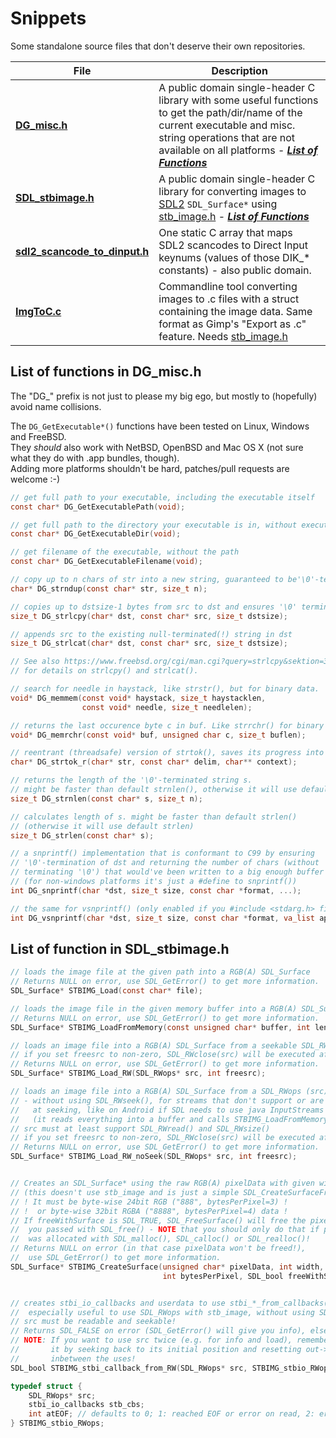 # Snippets

Some standalone source files that don't deserve their own repositories.

| File                          | Description    |
|-------------------------------|----------------|
| [**DG_misc.h**](/DG_misc.h) | A public domain single-header C library with some useful functions to get the path/dir/name of the current executable and misc. string operations that are not available on all platforms - [***List of Functions***]( #list-of-functions-in-dg_misch) |
| [**SDL_stbimage.h**](/SDL_stbimage.h) | A public domain single-header C library for converting images to [SDL2](http://libsdl.org) `SDL_Surface*` using [stb_image.h](https://github.com/nothings/stb) - [***List of Functions***]( #list-of-function-in-sdl_stbimageh) |
| [**sdl2_scancode_to_dinput.h**](/sdl2_scancode_to_dinput.h) | One static C array that maps SDL2 scancodes to Direct Input keynums (values of those DIK_* constants) - also public domain. |
| [**ImgToC.c**](/ImgToC.c) | Commandline tool converting images to .c files with a struct containing the image data. Same format as Gimp's "Export as .c" feature. Needs [stb_image.h](https://github.com/nothings/stb/) |

## List of functions in **DG_misc.h**

The "DG_" prefix is not just to please my big ego, but mostly to (hopefully) avoid name collisions.

The `DG_GetExecutable*()` functions have been tested on Linux, Windows and FreeBSD.  
They *should* also work with NetBSD, OpenBSD and Mac OS X (not sure what they do with .app bundles, though).  
Adding more platforms shouldn't be hard, patches/pull requests are welcome :-)

```c
// get full path to your executable, including the executable itself
const char* DG_GetExecutablePath(void);

// get full path to the directory your executable is in, without executable itself
const char* DG_GetExecutableDir(void);

// get filename of the executable, without the path
const char* DG_GetExecutableFilename(void);

// copy up to n chars of str into a new string, guaranteed to be'\0'-terminated.
char* DG_strndup(const char* str, size_t n);

// copies up to dstsize-1 bytes from src to dst and ensures '\0' termination
size_t DG_strlcpy(char* dst, const char* src, size_t dstsize);

// appends src to the existing null-terminated(!) string in dst
size_t DG_strlcat(char* dst, const char* src, size_t dstsize);

// See also https://www.freebsd.org/cgi/man.cgi?query=strlcpy&sektion=3
// for details on strlcpy() and strlcat().

// search for needle in haystack, like strstr(), but for binary data.
void* DG_memmem(const void* haystack, size_t haystacklen,
                const void* needle, size_t needlelen);

// returns the last occurence byte c in buf. Like strrchr() for binary data.
void* DG_memrchr(const void* buf, unsigned char c, size_t buflen);

// reentrant (threadsafe) version of strtok(), saves its progress into context.
char* DG_strtok_r(char* str, const char* delim, char** context);

// returns the length of the '\0'-terminated string s.
// might be faster than default strnlen(), otherwise it will use default strnlen()
size_t DG_strnlen(const char* s, size_t n);

// calculates length of s. might be faster than default strlen()
// (otherwise it will use default strlen)
size_t DG_strlen(const char* s);

// a snprintf() implementation that is conformant to C99 by ensuring
// '\0'-termination of dst and returning the number of chars (without
// terminating '\0') that would've been written to a big enough buffer
// (for non-windows platforms it's just a #define to snprintf())
int DG_snprintf(char *dst, size_t size, const char *format, ...);

// the same for vsnprintf() (only enabled if you #include <stdarg.h> first!)
int DG_vsnprintf(char *dst, size_t size, const char *format, va_list ap);
```

## List of function in **SDL_stbimage.h**

```c
// loads the image file at the given path into a RGB(A) SDL_Surface
// Returns NULL on error, use SDL_GetError() to get more information.
SDL_Surface* STBIMG_Load(const char* file);

// loads the image file in the given memory buffer into a RGB(A) SDL_Surface
// Returns NULL on error, use SDL_GetError() to get more information.
SDL_Surface* STBIMG_LoadFromMemory(const unsigned char* buffer, int length);

// loads an image file into a RGB(A) SDL_Surface from a seekable SDL_RWops (src)
// if you set freesrc to non-zero, SDL_RWclose(src) will be executed after reading.
// Returns NULL on error, use SDL_GetError() to get more information.
SDL_Surface* STBIMG_Load_RW(SDL_RWops* src, int freesrc);

// loads an image file into a RGB(A) SDL_Surface from a SDL_RWops (src)
// - without using SDL_RWseek(), for streams that don't support or are slow
//   at seeking, like on Android if SDL needs to use java InputStreams there
//   (it reads everything into a buffer and calls STBIMG_LoadFromMemory())
// src must at least support SDL_RWread() and SDL_RWsize()
// if you set freesrc to non-zero, SDL_RWclose(src) will be executed after reading.
// Returns NULL on error, use SDL_GetError() to get more information.
SDL_Surface* STBIMG_Load_RW_noSeek(SDL_RWops* src, int freesrc);


// Creates an SDL_Surface* using the raw RGB(A) pixelData with given width/height
// (this doesn't use stb_image and is just a simple SDL_CreateSurfaceFrom()-wrapper)
// ! It must be byte-wise 24bit RGB ("888", bytesPerPixel=3) !
// !  or byte-wise 32bit RGBA ("8888", bytesPerPixel=4) data !
// If freeWithSurface is SDL_TRUE, SDL_FreeSurface() will free the pixelData
//  you passed with SDL_free() - NOTE that you should only do that if pixelData
//  was allocated with SDL_malloc(), SDL_calloc() or SDL_realloc()!
// Returns NULL on error (in that case pixelData won't be freed!),
//  use SDL_GetError() to get more information.
SDL_Surface* STBIMG_CreateSurface(unsigned char* pixelData, int width, int height,
                                  int bytesPerPixel, SDL_bool freeWithSurface);


// creates stbi_io_callbacks and userdata to use stbi_*_from_callbacks() directly,
//  especially useful to use SDL_RWops with stb_image, without using SDL_Surface
// src must be readable and seekable!
// Returns SDL_FALSE on error (SDL_GetError() will give you info), else SDL_TRUE
// NOTE: If you want to use src twice (e.g. for info and load), remember to rewind
//       it by seeking back to its initial position and resetting out->atEOF to 0
//       inbetween the uses!
SDL_bool STBIMG_stbi_callback_from_RW(SDL_RWops* src, STBIMG_stbio_RWops* out);

typedef struct {
	SDL_RWops* src;
	stbi_io_callbacks stb_cbs;
	int atEOF; // defaults to 0; 1: reached EOF or error on read, 2: error on seek
} STBIMG_stbio_RWops;
```
